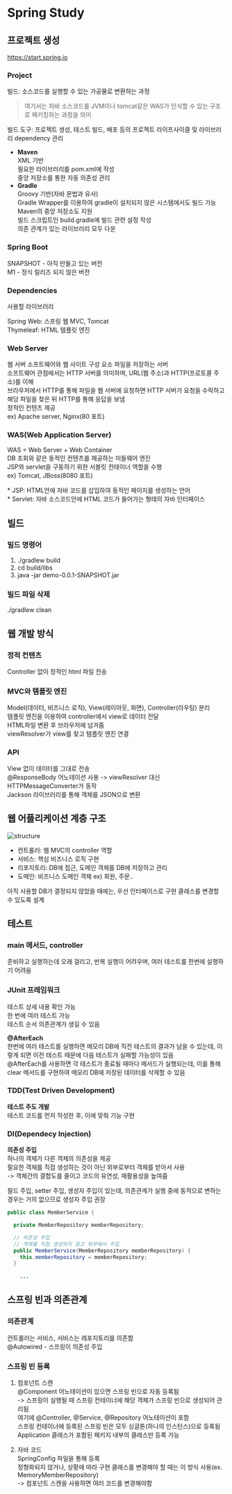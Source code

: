 # Spring Study
## 프로젝트 생성
https://start.spring.io 
### Project
빌드: 소스코드를 실행할 수 있는 가공물로 변환하는 과정   
> 여기서는 자바 소스코드를 JVM이나 tomcat같은 WAS가
인식할 수 있는 구조로 패키징하는 과정을 의미

빌드 도구: 프로젝트 생성, 테스트 빌드, 배포 등의
프로젝트 라이프사이클 및 라이브러리 dependency 관리
- **Maven**   
  XML 기반   
  필요한 라이브러리를 pom.xml에 작성   
  중앙 저장소를 통한 자동 의존성 관리
- **Gradle**   
  Groovy 기반(자바 문법과 유사)   
  Gradle Wrapper를 이용하여 gradle이 설치되지 않은
  시스템에서도 빌드 가능   
  Maven의 중앙 저장소도 지원   
  빌드 스크립트인 build.gradle에 빌드 관련 설정 작성   
  의존 관계가 있는 라이브러리 모두 다운

### Spring Boot
SNAPSHOT - 아직 만들고 있는 버전   
M1 - 정식 릴리즈 되지 않은 버전

### Dependencies
사용할 라이브러리

Spring Web: 스프링 웹 MVC, Tomcat   
Thymeleaf: HTML 템플릿 엔진

### Web Server
웹 서버 소프트웨어와 웹 사이트 구성 요소 파일을 저장하는
서버   
소프트웨어 관점에서는 HTTP 서버를 의미하며, 
URL(웹 주소)과 HTTP(프로토콜 주소)를 이해   
브라우저에서 HTTP를 통해 파일을 웹 서버에 요청하면 
HTTP 서버가 요청을 수락하고 해당 파일을 찾은 뒤 HTTP를 
통해 응답을 보냄   
정적인 컨텐츠 제공   
ex) Apache server, Nginx(80 포트)
  
### WAS(Web Application Server)
WAS = Web Server + Web Container   
DB 조회와 같은 동적인 컨텐츠를 제공하는 미들웨어 엔진   
JSP와 servlet을 구동하기 위한 서블릿 컨테이너 역할을 수행   
ex) Tomcat, JBoss(8080 포트)

\* JSP: HTML안에 자바 코드를 삽입하여 동적인 페이지를 생성하는 언어   
\* Servlet: 자바 소스코드안에 HTML 코드가 들어가는 형태의 자바 
인터페이스

## 빌드
### 빌드 명령어
1. ./gradlew build
2. cd build/libs
3. java -jar demo-0.0.1-SNAPSHOT.jar

### 빌드 파일 삭제   
./gradlew clean

## 웹 개발 방식
### 정적 컨텐츠
Controller 없이 정적인 html 파일 전송

### MVC와 템플릿 엔진
Model(데이터, 비즈니스 로직), View(레이아웃, 화면), Controller(라우팅) 분리   
템플릿 엔진을 이용하여 controller에서 view로 데이터 전달   
HTML파일 변환 후 브라우저에 넘겨줌   
viewResolver가 view를 찾고 템플릿 엔진 연결

### API
View 없이 데이터를 그대로 전송   
@ResponseBody 어노테이션 사용 -> 
viewResolver 대신 HTTPMessageConverter가 동작   
Jackson 라이브러리를 통해 객체를 JSON으로 변환

## 웹 어플리케이션 계층 구조
![structure](https://user-images.githubusercontent.com/68456385/123925792-36bc6380-d9c6-11eb-8e90-908afbe0c97f.png)
- 컨트롤러: 웹 MVC의 controller 역할
- 서비스: 핵심 비즈니스 로직 구현
- 리포지토리: DB에 접근, 도메인 객체를 DB에 저장하고 관리
- 도메인: 비즈니스 도메인 객체 ex) 회원, 주문..
  
아직 사용할 DB가 결정되지 않았을 때에는,
우선 인터페이스로 구현 클래스를 변경할 수 있도록 설계

## 테스트
### main 메서드, controller
준비하고 실행하는데 오래 걸리고, 반복 실행이 어려우며, 여러 테스트를 한번에 실행하기 어려움

### JUnit 프레임워크
테스트 상세 내용 확인 가능   
한 번에 여러 테스트 가능   
테스트 순서 의존관계가 생길 수 있음

**@AfterEach**   
한번에 여러 테스트를 실행하면 메모리 DB에 직전 테스트의 결과가 남을 수 있는데, 이렇게
되면 이전 테스트 때문에 다음 테스트가 실패할 가능성이 있음   
@AfterEach를 사용하면 각 테스트가 종료될 때마다 메서드가 실행되는데, 
이를 통해 clear 메서드를 구현하여 메모리 DB에 저장된 데이터를 삭제할 수 있음

### TDD(Test Driven Development)
**테스트 주도 개발**   
테스트 코드를 먼저 작성한 후, 이에 맞춰 기능 구현

### DI(Dependecy Injection)
**의존성 주입**   
하나의 객체가 다른 객체의 의존성을 제공   
필요한 객체를 직접 생성하는 것이 아닌 외부로부터 객체를 받아서 사용   
-> 객체간의 결합도를 줄이고 코드의 유연성, 재활용성을 높여줌

필드 주입, setter 주입, 생성자 주입이 있는데, 의존관계가 실행 중에 동적으로
변하는 경우는 거의 없으므로 생성자 주입 권장

```java
public class MemberService {

  private MemberRepository memberRepository;

  // 의존성 주입
  // 객체를 직접 생성하지 않고 외부에서 주입
  public MemberService(MemberRepository memberRepository) {
    this.memberRepository = memberRepository;
  }
    
    ...
```

## 스프링 빈과 의존관계
### 의존관계
컨트롤러는 서비스, 서비스는 레포지토리를 의존함      
@Autowired - 스프링이 의존성 주입

### 스프링 빈 등록
1. 컴포넌트 스캔   
   @Component 어노테이션이 있으면 스프링 빈으로 자동 등록됨   
   -> 스프링이 실행될 때 스프링 컨테이너에 해당 객체가 스프링 빈으로 생성되어 관리됨   
   여기에 @Controller, @Service, @Repository 어노테이션이 포함   
   스프링 컨테이너에 등록된 스프링 빈은 모두 싱글톤(하나의 인스턴스)으로 등록됨   
   Application 클래스가 포함된 패키지 내부의 클래스만 등록 가능
   

2. 자바 코드   
   SpringConfig 파일을 통해 등록   
   정형화되지 않거나, 상황에 따라 구현 클래스를 변경해야 할 때는 이 방식 사용(ex. MemoryMemberRepository)   
   -> 컴포넌트 스캔을 사용하면 여러 코드를 변경해야함
